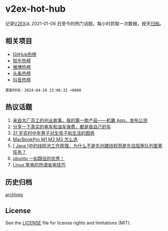 # v2ex-hot-hub

 记录[V2EX](https://www.v2ex.com/)从 2021-01-06 日至今的热门话题。每小时抓取一次数据，按天[归档](archives)。
 
 ## 相关项目

- [GitHub热榜](https://github.com/lonnyzhang423/github-hot-hub)
- [知乎热榜](https://github.com/lonnyzhang423/zhihu-hot-hub)
- [微博热榜](https://github.com/lonnyzhang423/weibo-hot-hub)
- [头条热榜](https://github.com/lonnyzhang423/toutiao-hot-hub)
- [抖音热榜](https://github.com/lonnyzhang423/douyin-hot-hub)


 `更新时间：2024-04-28 15:06:32 +0800`

## 热议话题

1. [来自大厂员工的创业故事，我的第一款产品——机霸 App，发布公测](https://www.v2ex.com/t/1036242)
1. [分享一下真实的电车和油车保费，都是我自己的车](https://www.v2ex.com/t/1036140)
1. [31 岁农村中年男子对生孩子和生活的困惑](https://www.v2ex.com/t/1036314)
1. [MacBookPro M1 M2 M3 怎么选](https://www.v2ex.com/t/1036247)
1. [[ Java ]中的线程池工作原理，为什么不是先创建线程而是先往阻塞队列里塞任务？](https://www.v2ex.com/t/1036271)
1. [ubuntu 一如既往的优秀！](https://www.v2ex.com/t/1036186)
1. [Linux 笔电的所谓省电技巧](https://www.v2ex.com/t/1036149)

## 历史归档

[archives](archives)

## License

See the [LICENSE](LICENSE) file for license rights and limitations (MIT).
